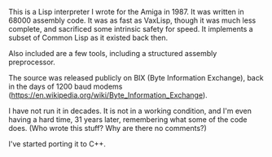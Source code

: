 This is a Lisp interpreter I wrote for the Amiga in 1987. It was written in 68000 assembly code. It was as fast as VaxLisp, though it was much less complete,
and sacrificed some intrinsic safety for speed. It implements a subset of Common Lisp as it existed back then.

Also included are a few tools, including a structured assembly preprocessor.

The source was released publicly on BIX (Byte Information Exchange), back in the days of 1200 baud modems (https://en.wikipedia.org/wiki/Byte_Information_Exchange).

I have not run it in decades. It is not in a working condition, and I'm even having a hard time, 31 years later, remembering what some of the code does.
(Who wrote this stuff? Why are there no comments?)

I've started porting it to C++.

